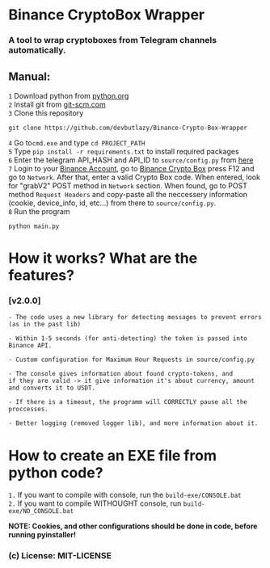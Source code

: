 # Binance CryptoBox Wrapper
### A tool to wrap cryptoboxes from Telegram channels automatically.

## Manual:
`1` Download python from [python.org](https://www.python.org/ftp/python/3.11.0/python-3.11.0-amd64.exe)  
`2` Install git from [git-scm.com](https://github.com/git-for-windows/git/releases/download/v2.44.0.windows.1/Git-2.44.0-64-bit.exe)  
`3` Clone this repository 
```
git clone https://github.com/devbutlazy/Binance-Crypto-Box-Wrapper
```
`4` Go to`cmd.exe` and type `cd PROJECT_PATH`  
`5` Type `pip install -r requirements.txt` to install required packages  
`6` Enter the telegram API_HASH and API_ID to `source/config.py` from [here](https://my.telegram.org/auth)    
`7` Login to your [Binance Account](https://www.binance.com/fr-FR), go to [Binance Crypto Box](https://www.binance.com/fr-FR/my/wallet/account/payment/cryptobox) press F12 and go to `Network`. After that, enter a valid Crypto Box code. When entered, look for "grabV2" POST method in `Network` section. When found, go to POST method `Request Headers` and copy-paste all the neccessery information (cookie, device_info, id, etc...) from there to `source/config.py`.  
`8` Run the program
```
python main.py
```

# How it works? What are the features?

### [v2.0.0]
    - The code uses a new library for detecting messages to prevent errors (as in the past lib)
    
    - Within 1-5 seconds (for anti-detecting) the token is passed into Binance API. 

    - Custom configuration for Maximum Hour Requests in source/config.py

    - The console gives information about found crypto-tokens, and 
    if they are valid -> it give information it's about currency, amount and converts it to USDT.

    - If there is a timeout, the programm will CORRECTLY pause all the proccesses.

    - Better logging (removed logger lib), and more information about it. 

# How to create an EXE file from python code?
`1.` If you want to compile with console, run the `build-exe/CONSOLE.bat`  
`2.` If you want to compile WITHOUGHT console, run `build-exe/NO_CONSOLE.bat`

**NOTE: Cookies, and other configurations should be done in code, before running pyinstaller!** 


### (c) License: MIT-LICENSE
